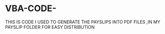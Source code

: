 # VBA-CODE-
THIS IS CODE I USED TO GENERATE THE PAYSLIPS INTO PDF FILES ,IN MY PAYSLIP FOLDER FOR EASY DISTRIBUTION
